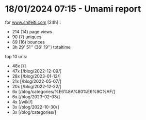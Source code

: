 # 18/01/2024 07:15 - Umami report
for www.shifeiti.com [24h] :

 - 214 (14) page views
 - 90 (7) uniques
 - 69 (16) bounces
 - 3h 29' 51'' (36' 19'') totaltime


top 10 urls:
 - 48x [/]
 - 47x [/blog/2022-12-09/]
 - 28x [/blog/2023-01-12/]
 - 21x [/blog/2022-05-07/]
 - 20x [/blog/2022-12-22/]
 - 6x [/blog/categories/%E6%8A%80%E6%9C%AF/]
 - 6x [/blog/2023-02-03/]
 - 4x [/wiki/]
 - 3x [/blog/2022-10-30/]
 - 3x [/blog/categories/]


